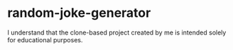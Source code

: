 # random-joke-generator
I understand that the clone-based project created by me is intended solely for educational purposes.
